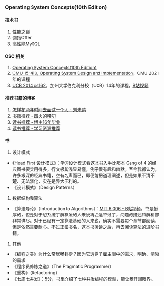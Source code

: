 ### Operating System Concepts(10th Edition)

#### 技术书
1. 性能之巅
1. 剑指Offer
1. 高性能MySQL

#### OSC 相关
1. [Operating System Concepts(10th Edition)](https://www.amazon.com/Operating-System-Concepts-Abraham-Silberschatz/dp/1119800366)
1. [CMU 15-410, Operating System Design and Implementation](https://www.cs.cmu.edu/~410/)，CMU 2021年的课程
1. [UCB 2014 cs162](https://inst.eecs.berkeley.edu/~cs162/sp14/)，加州大学伯克利分校（UCB）14年的课程，[B站视频](https://www.bilibili.com/video/BV1YW411e7C4)

#### 推荐书籍的博客
1. [怎样花两年时间去面试一个人 - 刘未鹏](http://mindhacks.cn/2011/11/04/how-to-interview-a-person-for-two-years/)
1. [书籍推荐 - 四火的唠叨](https://www.raychase.net/resources)
1. [读书推荐 - 博主16年毕业](https://zhenbianshu.github.io/book_list.html)
1. [读书推荐 - 学习资源推荐](https://hanfeng.ink/books/)

#### 书
1. 设计模式
  * 《Head First 设计模式》：学习设计模式看这本书入手比那本 Gang of 4 的经典图书要实用得多，行文极其浅显易懂，例子很有趣和幽默。至今我都认为，许多艰深的经典书籍，空有名声而已，即便能把道理阐述，但是如果不清不楚、无法消化，实在是弊大于利的。
  * 《设计模式》（Design Patterns）
1. 数据结构和算法
  * 《算法导论》（Introduction to Algorithms）：[MIT 6.006 - B站视频](https://github.com/conanhujinming/comments-for-awesome-courses/tree/main/MIT6.006%E6%95%B0%E6%8D%AE%E7%BB%93%E6%9E%84%E4%B8%8E%E7%AE%97%E6%B3%95)。书是挺厚的，但是对于想系统了解算法的人来说再合适不过了，问题的描述和解析都非常详尽。对于已经有一定算法基础的人来说，确实不需要每个章节都阅读，但是依然需要耐心。不过正如书名，这本书阅读之后，再去阅读算法的进阶书籍。
1. 其他
  * 《编程之美》为什么常居畅销榜？因为它透露了雇主眼中的需求，明确、清晰的需求
  * 《程序员修炼之道》（The Pragmatic Programmer）
  * 《重构》（Refactoring）
  * 《七周七并发》：5分，书里介绍了七种并发编程的模型，能让我开阔眼界。
